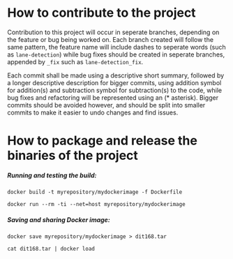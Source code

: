 # How to contribute to the project

Contribution to this project will occur in seperate branches, depending on the feature or bug being worked on. Each branch created will follow the same pattern, the feature name will include dashes to seperate words (such as `lane-detection`) while bug fixes should be created in seperate branches, appended by `_fix` such as `lane-detection_fix`. 

Each commit shall be made using a descriptive short summary, followed by a longer descriptive description for bigger commits, using addition symbol for addition(s) and subtraction symbol for subtraction(s) to the code, while bug fixes and refactoring will be represented using an (* asterisk). Bigger commits should be avoided however, and should be split into smaller commits to make it easier to undo changes and find issues. 

# How to package and release the binaries of the project

##### Running and testing the build:

`docker build -t myrepository/mydockerimage -f Dockerfile`

`docker run --rm -ti --net=host myrepository/mydockerimage`

##### Saving and sharing Docker image:

`docker save myrepository/mydockerimage > dit168.tar`

`cat dit168.tar | docker load`
